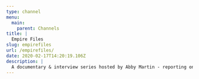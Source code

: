 ```yaml
---
type: channel
menu:
  main:
    parent: Channels
title: |
  Empire Files
slug: empirefiles
url: /empirefiles/
date: 2020-02-17T14:20:19.106Z
description: |
  A documentary & interview series hosted by Abby Martin - reporting on war & inequality from the heart of Empire
---
```

